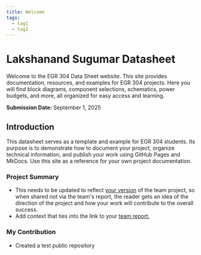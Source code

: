 ```yaml
---
title: Welcome
tags:
  - tag1
  - tag2
---
```


# Lakshanand Sugumar Datasheet

Welcome to the EGR 304 Data Sheet website. This site provides documentation, resources, and examples for EGR 304 projects. Here you will find block diagrams, component selections, schematics, power budgets, and more, all organized for easy access and learning.

**Submission Date:** September 1, 2025

## Introduction

This datasheet serves as a template and example for EGR 304 students. Its purpose is to demonstrate how to document your project, organize technical information, and publish your work using GitHub Pages and MkDocs. Use this site as a reference for your own project documentation.

### Project Summary

- This needs to be updated to reflect <ins>your version</ins> of the team project, so when shared not via the team's report, the reader gets an idea of the direction of the project and how your work will contribute to the overall success.
- Add context that ties into the link to your [team report.](https://embedded-systems-design.github.io/EGR304TeamTemplate/)

### My Contribution

- Created a test public repository
